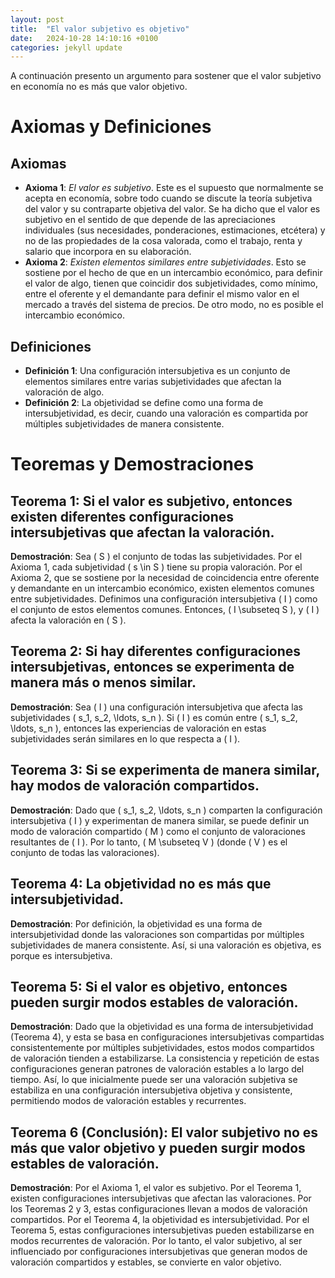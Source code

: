 ```yaml
---
layout: post
title:  "El valor subjetivo es objetivo"
date:   2024-10-28 14:10:16 +0100
categories: jekyll update
---
```


A continuación presento un argumento para sostener que el valor subjetivo en economía no es más que valor objetivo.

# Axiomas y Definiciones

## Axiomas

- **Axioma 1**: *El valor es subjetivo*. Este es el supuesto que normalmente se acepta en economía, sobre todo cuando se discute la teoría subjetiva del valor y su contraparte objetiva del valor. Se ha dicho que el valor es subjetivo en el sentido de que depende de las apreciaciones individuales (sus necesidades, ponderaciones, estimaciones, etcétera) y no de las propiedades de la cosa valorada, como el trabajo, renta y salario que incorpora en su elaboración. 
- **Axioma 2**: *Existen elementos similares entre subjetividades*. Esto se sostiene por el hecho de que en un intercambio económico, para definir el valor de algo, tienen que coincidir dos subjetividades, como mínimo, entre el oferente y el demandante para definir el mismo valor en el mercado a través del sistema de precios. De otro modo, no es posible el intercambio económico. 

## Definiciones

- **Definición 1**: Una configuración intersubjetiva es un conjunto de elementos similares entre varias subjetividades que afectan la valoración de algo.
- **Definición 2**: La objetividad se define como una forma de intersubjetividad, es decir, cuando una valoración es compartida por múltiples subjetividades de manera consistente.

# Teoremas y Demostraciones

## Teorema 1: Si el valor es subjetivo, entonces existen diferentes configuraciones intersubjetivas que afectan la valoración.

**Demostración**: Sea \( S \) el conjunto de todas las subjetividades. Por el Axioma 1, cada subjetividad \( s \in S \) tiene su propia valoración. Por el Axioma 2, que se sostiene por la necesidad de coincidencia entre oferente y demandante en un intercambio económico, existen elementos comunes entre subjetividades. Definimos una configuración intersubjetiva \( I \) como el conjunto de estos elementos comunes. Entonces, \( I \subseteq S \), y \( I \) afecta la valoración en \( S \).

## Teorema 2: Si hay diferentes configuraciones intersubjetivas, entonces se experimenta de manera más o menos similar.

**Demostración**: Sea \( I \) una configuración intersubjetiva que afecta las subjetividades \( s_1, s_2, \ldots, s_n \). Si \( I \) es común entre \( s_1, s_2, \ldots, s_n \), entonces las experiencias de valoración en estas subjetividades serán similares en lo que respecta a \( I \).

## Teorema 3: Si se experimenta de manera similar, hay modos de valoración compartidos.

**Demostración**: Dado que \( s_1, s_2, \ldots, s_n \) comparten la configuración intersubjetiva \( I \) y experimentan de manera similar, se puede definir un modo de valoración compartido \( M \) como el conjunto de valoraciones resultantes de \( I \). Por lo tanto, \( M \subseteq V \) (donde \( V \) es el conjunto de todas las valoraciones).

## Teorema 4: La objetividad no es más que intersubjetividad.

**Demostración**: Por definición, la objetividad es una forma de intersubjetividad donde las valoraciones son compartidas por múltiples subjetividades de manera consistente. Así, si una valoración es objetiva, es porque es intersubjetiva.

## Teorema 5: Si el valor es objetivo, entonces pueden surgir modos estables de valoración.

**Demostración**: Dado que la objetividad es una forma de intersubjetividad (Teorema 4), y esta se basa en configuraciones intersubjetivas compartidas consistentemente por múltiples subjetividades, estos modos compartidos de valoración tienden a estabilizarse. La consistencia y repetición de estas configuraciones generan patrones de valoración estables a lo largo del tiempo. Así, lo que inicialmente puede ser una valoración subjetiva se estabiliza en una configuración intersubjetiva objetiva y consistente, permitiendo modos de valoración estables y recurrentes.

## Teorema 6 (Conclusión): El valor subjetivo no es más que valor objetivo y pueden surgir modos estables de valoración.

**Demostración**: Por el Axioma 1, el valor es subjetivo. Por el Teorema 1, existen configuraciones intersubjetivas que afectan las valoraciones. Por los Teoremas 2 y 3, estas configuraciones llevan a modos de valoración compartidos. Por el Teorema 4, la objetividad es intersubjetividad. Por el Teorema 5, estas configuraciones intersubjetivas pueden estabilizarse en modos recurrentes de valoración. Por lo tanto, el valor subjetivo, al ser influenciado por configuraciones intersubjetivas que generan modos de valoración compartidos y estables, se convierte en valor objetivo.
